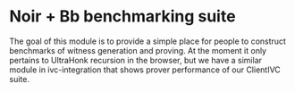 # Noir + Bb benchmarking suite

The goal of this module is to provide a simple place for people to construct benchmarks of witness generation and proving. At the moment it only pertains to UltraHonk recursion in the browser, but we have a similar module in ivc-integration that shows prover performance of our ClientIVC suite.

